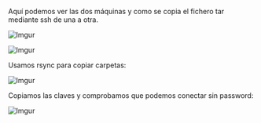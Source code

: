 Aquí podemos ver las dos máquinas y como se copia el fichero tar mediante ssh de una a otra.

![Imgur](http://i.imgur.com/8GW8cue.png)

![Imgur](http://i.imgur.com/vkfu9j3.png)

Usamos rsync para copiar carpetas:

![Imgur](http://i.imgur.com/77lRuJV.png)

Copiamos las claves y comprobamos que podemos conectar sin password:

![Imgur](http://i.imgur.com/yr3NxQW.png)

